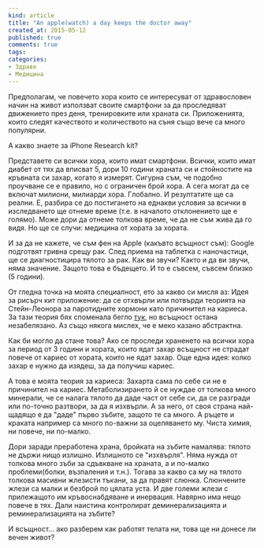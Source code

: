 ```yaml
---
kind: article
title: "An apple(watch) a day keeps the doctor away"
created_at: 2015-05-12
published: true
comments: true
tags:
categories:
- Здраве
- Медицина
--- 
```

Предполагам, че повечето хора които се интересуват от здравословен начин на живот използват своите смартфони за да проследяват движението през деня, тренировките или храната си. Приложенията, които следят качеството и количеството на съня също вече са много популярни.

А какво знаете за iPhone Research kit? 

Представете си всички хора, които имат смартфони. Всички, които имат диабет от тях да вписват 5, дори 10 години храната си и стойностите на кръвната си захар, когато я измерят. Сигурна съм, че подобно проучване се е правило, но с ограничен брой хора. А сега могат да се включат милиони, милиарди хора. Глобално. И резултатите ще са реални. Е, разбира се до постигането на еднакви условия за всички в изследването ще отнеме време (т.е. в началото отклонението ще е голямо). Може дори да отнеме толкова време, че да не съм жива да го видя. Но ще се случи: медицина от хората за хората.

И за да не кажете, че съм фен на Apple (какъвто всъщност съм): Google подготвят гривна срещу рак. След приема на таблетка с наночастици, ще се диагностицира тялото за рак. Как ви звучи? Както и да ви звучи, няма значение. Защото това е бъдещето. И то е съвсем, съвсем близко (5 години).

От гледна точка на моята специалност, ето за какво си мисля аз:
Идея за рисърч кит приложение: да се отхвърли или потвърди теорията на Стейн-Леонора за паротидните хормони като причинител на кариеса. За тази теория бях споменала бегло [тук](/blog/2014-04-23-%D0%BA%D0%BE%D0%B8%CC%86-%D0%B5-%D0%BD%D0%B0%D0%B8%CC%86-%D0%B3%D0%BE%D0%BB%D0%B5%D0%BC%D0%B8%D1%8F%D1%82-%D0%BF%D1%80%D0%B8%D1%87%D0%B8%D0%BD%D0%B8%D1%82%D0%B5%D0%BB-%D0%BD%D0%B0-%D0%BA%D0%B0%D1%80%D0%B8%D0%B5%D1%81%D0%B0/), но всъщност остана незабелязано. Аз също някога мислех, че е меко казано  абстрактна. 

Как би могло да стане това? Ако се проследи храненето на всички хора за период от 3 години и хората, които ядат захар всъщност не страдат повече от кариес от хората, които не ядат захар.
Още една идея: колко захар е нужно да изядеш, за да получиш кариес.

А това е моята теория за кариеса:
Захарта сама по себе си не е причинител на кариес. Метаболизирането й се нуждае от толкова много минерали, че се налага тялото да даде част от себе си, да се разгради или по-точно разтвори, за да я изхвърли. А за него, от своя страна най-щадящо е да "даде" първо зъбите, защото те са много. А ръцете и краката например са много по-важни за оцеляването му. Чиста химия, ни повече, ни по-малко.

Дори заради преработена храна, бройката на зъбите намалява: тялото не държи нищо излишно. Излишното се "изхвърля". Няма нужда от толкова много зъби за сдъвкване на храната, а и по-малко проблеми(болки, възпаления и т.н.). Тогава за какво са му на тялото толкова масивни жлезисти тъкани, за да правят слюнка. Слюнчените жлези са малки и безброй по цялата уста. И две големи жлези с прилежащото им кръвоснабдяване и инервация. Навярно има нещо повече в тях. Дали наистина контролират деминерализацията и реминерализацията на зъбите?

И всъщност... ако разберем как работят телата ни, това ще ни донесе ли вечен живот?

##

